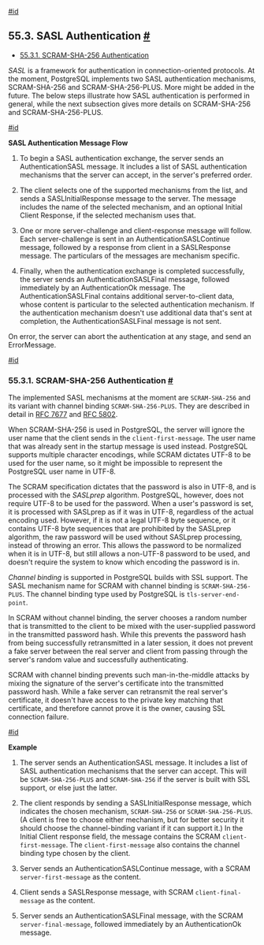 [#id](#SASL-AUTHENTICATION)

## 55.3. SASL Authentication [#](#SASL-AUTHENTICATION)

* [55.3.1. SCRAM-SHA-256 Authentication](sasl-authentication#SASL-SCRAM-SHA-256)

*SASL* is a framework for authentication in connection-oriented protocols. At the moment, PostgreSQL implements two SASL authentication mechanisms, SCRAM-SHA-256 and SCRAM-SHA-256-PLUS. More might be added in the future. The below steps illustrate how SASL authentication is performed in general, while the next subsection gives more details on SCRAM-SHA-256 and SCRAM-SHA-256-PLUS.

[#id](#id-1.10.6.8.3)

**SASL Authentication Message Flow**

1. To begin a SASL authentication exchange, the server sends an AuthenticationSASL message. It includes a list of SASL authentication mechanisms that the server can accept, in the server's preferred order.

2. The client selects one of the supported mechanisms from the list, and sends a SASLInitialResponse message to the server. The message includes the name of the selected mechanism, and an optional Initial Client Response, if the selected mechanism uses that.

3. One or more server-challenge and client-response message will follow. Each server-challenge is sent in an AuthenticationSASLContinue message, followed by a response from client in a SASLResponse message. The particulars of the messages are mechanism specific.

4. Finally, when the authentication exchange is completed successfully, the server sends an AuthenticationSASLFinal message, followed immediately by an AuthenticationOk message. The AuthenticationSASLFinal contains additional server-to-client data, whose content is particular to the selected authentication mechanism. If the authentication mechanism doesn't use additional data that's sent at completion, the AuthenticationSASLFinal message is not sent.

On error, the server can abort the authentication at any stage, and send an ErrorMessage.

[#id](#SASL-SCRAM-SHA-256)

### 55.3.1. SCRAM-SHA-256 Authentication [#](#SASL-SCRAM-SHA-256)

The implemented SASL mechanisms at the moment are `SCRAM-SHA-256` and its variant with channel binding `SCRAM-SHA-256-PLUS`. They are described in detail in [RFC 7677](https://tools.ietf.org/html/rfc7677) and [RFC 5802](https://tools.ietf.org/html/rfc5802).

When SCRAM-SHA-256 is used in PostgreSQL, the server will ignore the user name that the client sends in the `client-first-message`. The user name that was already sent in the startup message is used instead. PostgreSQL supports multiple character encodings, while SCRAM dictates UTF-8 to be used for the user name, so it might be impossible to represent the PostgreSQL user name in UTF-8.

The SCRAM specification dictates that the password is also in UTF-8, and is processed with the *SASLprep* algorithm. PostgreSQL, however, does not require UTF-8 to be used for the password. When a user's password is set, it is processed with SASLprep as if it was in UTF-8, regardless of the actual encoding used. However, if it is not a legal UTF-8 byte sequence, or it contains UTF-8 byte sequences that are prohibited by the SASLprep algorithm, the raw password will be used without SASLprep processing, instead of throwing an error. This allows the password to be normalized when it is in UTF-8, but still allows a non-UTF-8 password to be used, and doesn't require the system to know which encoding the password is in.

*Channel binding* is supported in PostgreSQL builds with SSL support. The SASL mechanism name for SCRAM with channel binding is `SCRAM-SHA-256-PLUS`. The channel binding type used by PostgreSQL is `tls-server-end-point`.

In SCRAM without channel binding, the server chooses a random number that is transmitted to the client to be mixed with the user-supplied password in the transmitted password hash. While this prevents the password hash from being successfully retransmitted in a later session, it does not prevent a fake server between the real server and client from passing through the server's random value and successfully authenticating.

SCRAM with channel binding prevents such man-in-the-middle attacks by mixing the signature of the server's certificate into the transmitted password hash. While a fake server can retransmit the real server's certificate, it doesn't have access to the private key matching that certificate, and therefore cannot prove it is the owner, causing SSL connection failure.

[#id](#id-1.10.6.8.5.8)

**Example**

1. The server sends an AuthenticationSASL message. It includes a list of SASL authentication mechanisms that the server can accept. This will be `SCRAM-SHA-256-PLUS` and `SCRAM-SHA-256` if the server is built with SSL support, or else just the latter.

2. The client responds by sending a SASLInitialResponse message, which indicates the chosen mechanism, `SCRAM-SHA-256` or `SCRAM-SHA-256-PLUS`. (A client is free to choose either mechanism, but for better security it should choose the channel-binding variant if it can support it.) In the Initial Client response field, the message contains the SCRAM `client-first-message`. The `client-first-message` also contains the channel binding type chosen by the client.

3. Server sends an AuthenticationSASLContinue message, with a SCRAM `server-first-message` as the content.

4. Client sends a SASLResponse message, with SCRAM `client-final-message` as the content.

5. Server sends an AuthenticationSASLFinal message, with the SCRAM `server-final-message`, followed immediately by an AuthenticationOk message.